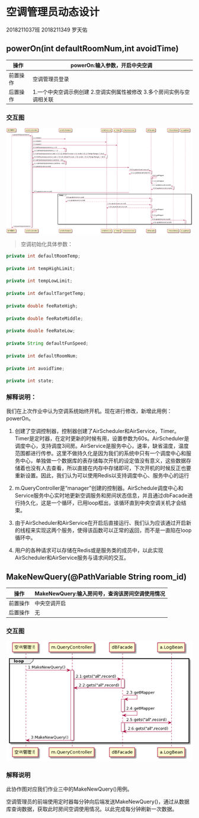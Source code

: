 # 空调管理员动态设计

2018211037班 2018211349 罗天佑

## powerOn(int defaultRoomNum,int avoidTime)

|  操作   |  powerOn:输入参数，开启中央空调 |
|  ----  | ----  |
| 前置操作  | 空调管理员登录 |
| 后置操作  | 1.一个中央空调示例创建 2.空调实例属性被修改 3.多个房间实例与空调相关联|


### 交互图


![](4.png)

> 空调初始化具体参数：

```JAVA
private int defaultRoomTemp;

private int tempHighLimit;

private int tempLowLimit;

private int defaultTargetTemp;

private double feeRateHigh;

private double feeRateMiddle;

private double feeRateLow;

private String defaultFunSpeed;

private int defaultRoomNum;

private int avoidTime;

private int state;

```

### 解释说明：
我们在上次作业中认为空调系统始终开机。现在进行修改，新增此用例：powerOn。

1. 创建了空调控制器，控制器创建了AirScheduler和AirService，Timer。Timer是定时器，在定时更新的时候有用，设置参数为60s。AirScheduler是调度中心，支持调度3间房。AirService是服务中心，速率，缺省温度，温度范围都进行传参。这里不做持久化是因为我们的系统中只有一个调度中心和服务中心，单独做一个数据库的表存储每次开机的设定值没有意义，这些数据存储着也没有人去查看，所以直接在内存中存储即可，下次开机的时候反正也要重新设置。因此，我们认为可以使用Redis以支持调度中心、服务中心的运行

2. m.QueryController是“manager”创建的控制器。AirSchedule调度中心和Service服务中心实时地更新空调服务和房间状态信息，并且通过dbFacade进行持久化，这是一个循环，已用loop框出，该循环直到中央空调关机才会结束。

3. 由于AirScheduler和AirService在开启后直接运行、我们认为应该通过开启新的线程来实现这两个服务，使得该函数可以正常的返回，而不是一直陷在loop循环中。
4. 用户的各种请求可以存储在Redis或是服务类的成员中，以此实现AirScheduler和AirService服务与请求间的交互。


## MakeNewQuery(@PathVariable String room_id)

|  操作   |  MakeNewQuery:输入房间号，查询该房间空调使用情况 |
|  ----  | ----  |
| 前置操作  | 中央空调开启 |
| 后置操作  |  无 |

### 交互图

![](3.png)

### 解释说明

此协作图对应我们作业三中的MakeNewQuery()用例。

空调管理员的前端使用定时器每分钟向后端发送MakeNewQuery()，通过从数据库查询数据，获取此时房间空调使用情况。以此完成每分钟刷新一次数据。


